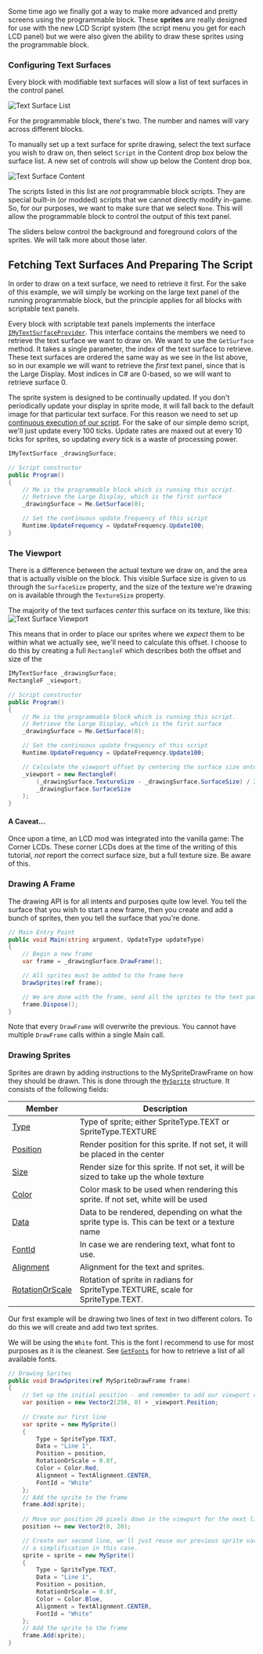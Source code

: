 Some time ago we finally got a way to make more advanced and pretty screens using the programmable block. These **sprites** are really designed for use with the new LCD Script system (the script menu you get for each LCD panel) but we were also given the ability to draw these sprites using the programmable block.


### Configuring Text Surfaces

Every block with modifiable text surfaces will slow a list of text surfaces in the control panel.

![Text Surface List](images/textsurface-list.jpg)

For the programmable block, there's two. The number and names will vary across different blocks.

To manually set up a text surface for sprite drawing, select the text surface you wish to draw on, then select `Script` in the Content drop box below the surface list. A new set of controls will show up below the Content drop box.

![Text Surface Content](images/textsurface-content.jpg)

The scripts listed in this list are _not_ programmable block scripts. They are special built-in (or modded) scripts that we cannot directly modify in-game. So, for our purposes, we want to make sure that we select `None`.
This will allow the programmable block to control the output of this text panel.

The sliders below control the background and foreground colors of the sprites. We will talk more about those later.

## Fetching Text Surfaces And Preparing The Script

In order to draw on a text surface, we need to retrieve it first. For the sake of this example, we will simply be working on the large text panel of the running programmable block, but the principle applies for all
blocks with scriptable text panels.

Every block with scriptable text panels implements the interface [`IMyTextSurfaceProvider`](Sandbox.ModAPI.Ingame.IMyTextSurfaceProvider). This interface contains the members we need to retrieve the text surface we 
want to draw on. We want to use the `GetSurface` method. It takes a single parameter, the index of the text surface to retrieve. These text surfaces are ordered the same way as we see in the list above, so in our
example we will want to retrieve the _first_ text panel, since that is the Large Display. Most indices in C# are 0-based, so we will want to retrieve surface 0.

The sprite system is designed to be continually updated. If you don't periodically update your display in sprite mode, it will fall back to the default image for that particular text surface. For this reason we need to set up [continuous execution of our script](Continuous-Running-No-Timers-Needed). For the sake of our simple demo script, we'll just update every 100 ticks. Update rates are maxed out at every 10 ticks for sprites, so updating _every_ tick is a waste of processing power.

```csharp
IMyTextSurface _drawingSurface;

// Script constructor
public Program()
{
    // Me is the programmable block which is running this script.
    // Retrieve the Large Display, which is the first surface
    _drawingSurface = Me.GetSurface(0);

    // Set the continuous update frequency of this script
    Runtime.UpdateFrequency = UpdateFrequency.Update100;
}
```
### The Viewport

There is a difference between the actual texture we draw on, and the area that is actually visible on the block. This visible Surface size is given to us through the `SurfaceSize` property, and the size of the texture we're drawing on is available through the `TextureSize` property.

The majority of the text surfaces _center_ this surface on its texture, like this:  
![Text Surface Viewport](images/textsurface-viewport.png)

This means that in order to place our sprites where we _expect_ them to be within what we actually see, we'll need to calculate this offset. I choose to do this by creating a full `RectangleF` which describes both the offset and size of the

```csharp
IMyTextSurface _drawingSurface;
RectangleF _viewport;

// Script constructor
public Program()
{
    // Me is the programmable block which is running this script.
    // Retrieve the Large Display, which is the first surface
    _drawingSurface = Me.GetSurface(0);

    // Set the continuous update frequency of this script
    Runtime.UpdateFrequency = UpdateFrequency.Update100;

    // Calculate the viewport offset by centering the surface size onto the texture size
    _viewport = new RectangleF(
        (_drawingSurface.TextureSize - _drawingSurface.SurfaceSize) / 2f,
        _drawingSurface.SurfaceSize
    );
}
```
#### A Caveat...

Once upon a time, an LCD mod was integrated into the vanilla game: The Corner LCDs. These corner LCDs does at the time of the writing of this tutorial, _not_ report the correct surface size, but a full texture size. Be aware of this.

### Drawing A Frame

The drawing API is for all intents and purposes quite low level. You tell the surface that you wish to start a new frame, then you create and add a bunch of sprites, then you tell the surface that you're done. 

```csharp
// Main Entry Point
public void Main(string argument, UpdateType updateType)
{
    // Begin a new frame
    var frame = _drawingSurface.DrawFrame();

    // All sprites must be added to the frame here
    DrawSprites(ref frame);

    // We are done with the frame, send all the sprites to the text panel
    frame.Dispose();
}
```

Note that every `DrawFrame` will overwrite the previous. You cannot have multiple `DrawFrame` calls within a single Main call.

### Drawing Sprites

Sprites are drawn by adding instructions to the MySpriteDrawFrame on how they should be drawn. This is done through the [`MySprite`](VRage.Game.GUI.TextPanel.MySprite) structure. It consists of the following fields:

|Member|Description|
|---|---|
|[Type](VRage.Game.GUI.TextPanel.MySprite.Type)|Type of sprite; either SpriteType.TEXT or SpriteType.TEXTURE|
|[Position](VRage.Game.GUI.TextPanel.MySprite.Position)|Render position for this sprite. If not set, it will be placed in the center|
|[Size](VRage.Game.GUI.TextPanel.MySprite.Size)|Render size for this sprite. If not set, it will be sized to take up the whole texture|
|[Color](VRage.Game.GUI.TextPanel.MySprite.Color)|Color mask to be used when rendering this sprite. If not set, white will be used|
|[Data](VRage.Game.GUI.TextPanel.MySprite.Data)|Data to be rendered, depending on what the sprite type is. This can be text or a texture name|
|[FontId](VRage.Game.GUI.TextPanel.MySprite.FontId)|In case we are rendering text, what font to use.|
|[Alignment](VRage.Game.GUI.TextPanel.MySprite.Alignment)|Alignment for the text and sprites.|
|[RotationOrScale](VRage.Game.GUI.TextPanel.MySprite.RotationOrScale)|Rotation of sprite in radians for SpriteType.TEXTURE, scale for SpriteType.TEXT.|

Our first example will be drawing two lines of text in two different colors. To do this we will create and add two text sprites.

We will be using the `White` font. This is the font I recommend to use for most purposes as it is the cleanest. See [`GetFonts`](Sandbox.ModAPI.Ingame.IMyTextSurface.GetFonts) for how to retrieve a list of all available fonts.

```csharp
// Drawing Sprites
public void DrawSprites(ref MySpriteDrawFrame frame)
{
    // Set up the initial position - and remember to add our viewport offset
    var position = new Vector2(256, 0) + _viewport.Position;
    
    // Create our first line
    var sprite = new MySprite()
    {
        Type = SpriteType.TEXT,
        Data = "Line 1",
        Position = position,
        RotationOrScale = 0.8f,
        Color = Color.Red,
        Alignment = TextAlignment.CENTER,
        FontId = "White"
    };
    // Add the sprite to the frame
    frame.Add(sprite);
    
    // Move our position 20 pixels down in the viewport for the next line
    position += new Vector2(0, 20);

    // Create our second line, we'll just reuse our previous sprite variable - this is not necessary, just
    // a simplification in this case.
    sprite = sprite = new MySprite()
    {
        Type = SpriteType.TEXT,
        Data = "Line 1",
        Position = position,
        RotationOrScale = 0.8f,
        Color = Color.Blue,
        Alignment = TextAlignment.CENTER,
        FontId = "White"
    };
    // Add the sprite to the frame
    frame.Add(sprite);
}
```